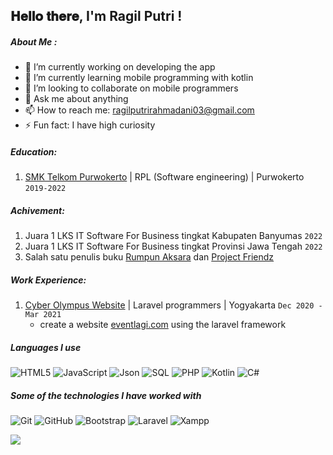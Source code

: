 <h2> 𝐇𝐞𝐥𝐥𝐨 𝐭𝐡𝐞𝐫𝐞, I'm Ragil Putri ! </h2>

##### About Me :

- 🔭 I’m currently working on developing the app
- 🌱 I’m currently learning mobile programming with kotlin
- 👯 I’m looking to collaborate on mobile programmers
- 💬 Ask me about anything
- 📫 How to reach me: ragilputrirahmadani03@gmail.com
- ⚡ Fun fact: I have high curiosity

##### Education:

1. [SMK Telkom Purwokerto](https://smktelkom-pwt.sch.id/) | RPL (Software engineering) | Purwokerto `2019-2022`

##### Achivement:

1. Juara 1 LKS IT Software For Business tingkat Kabupaten Banyumas `2022`
2. Juara 1 LKS IT Software For Business tingkat Provinsi Jawa Tengah `2022`
3. Salah satu penulis buku [Rumpun Aksara](https://ebooks.gramedia.com/books/rumpun-aksara) dan [Project Friendz](https://ebooks.gramedia.com/books/project-friendz)

##### Work Experience:

1. [Cyber Olympus Website](http://www.cyberolympus.com/) | Laravel programmers | Yogyakarta `Dec 2020 - Mar 2021`
   - create a website [eventlagi.com](https://eventlagi.com/) using the laravel framework

##### Languages I use

![HTML5](https://img.shields.io/badge/-HTML5-000000?style=flat&logo=html5)
![JavaScript](https://img.shields.io/badge/-JavaScript-000000?style=flat&logo=javascript)
![Json](https://img.shields.io/badge/-json-000000?style=flat&logo=Json)
![SQL](https://img.shields.io/badge/-Mysql-000000?style=flat&logo=Mysql)
![PHP](https://img.shields.io/badge/-PHP-000000?style=flat&logo=PHP)
![Kotlin](https://img.shields.io/badge/-Kotlin-000000?style=flat&logo=Kotlin)
![C#](https://img.shields.io/badge/-C#-000000?style=flat&logo=csharp)

##### Some of the technologies I have worked with

![Git](https://img.shields.io/badge/-Git-222222?style=flat&logo=git&logoColor=F05032)
![GitHub](https://img.shields.io/badge/-GitHub-222222?style=flat&logo=github&logoColor=181717)
![Bootstrap](https://img.shields.io/badge/-Bootstrap-222222?style=flat&logo=Bootstrap&logoColor=61DAFB)
![Laravel](https://img.shields.io/badge/-Laravel-000000?style=flat&logo=Laravel)
![Xampp](https://img.shields.io/badge/-Xampp-000000?style=flat&logo=Xampp)


<img src="https://komarev.com/ghpvc/?username=ragilputri&color=blue&style=flat-square" align="left" />
